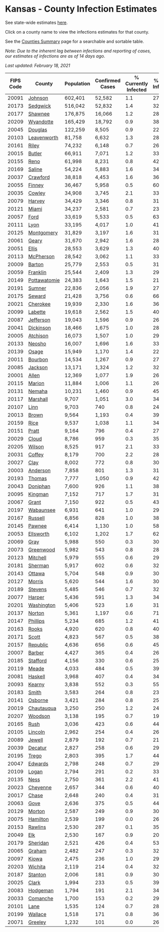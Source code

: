 # Kansas - County Infection Estimates

See state-wide estimates [here](/infections/us-ks).

Click on a county name to view the infections estimates for that county.

See the [Counties Summary](/infections/summary-counties) page for a searchable and sortable table.

*Note: Due to the inherent lag between infections and reporting of cases, our estimates of infections are as of 14 days ago.*

*Last updated: February 18, 2021*

|   FIPS Code |                       County |   Population |   Confirmed Cases |   % Currently Infected |   % Total Infected |
|-------------|------------------------------|--------------|-------------------|------------------------|--------------------|
|       20091 |           [Johnson](johnson) |      602,401 |            52,582 |                    1.1 |               27.6 |
|       20173 |         [Sedgwick](sedgwick) |      516,042 |            52,832 |                    1.4 |               32.5 |
|       20177 |           [Shawnee](shawnee) |      176,875 |            16,066 |                    1.2 |               28.7 |
|       20209 |       [Wyandotte](wyandotte) |      165,429 |            18,792 |                    0.9 |               38.4 |
|       20045 |           [Douglas](douglas) |      122,259 |             8,505 |                    0.9 |               22.1 |
|       20103 |   [Leavenworth](leavenworth) |       81,758 |             6,632 |                    1.3 |               28.4 |
|       20161 |               [Riley](riley) |       74,232 |             6,148 |                    0.7 |               26.5 |
|       20015 |             [Butler](butler) |       66,911 |             7,071 |                    1.2 |               33.1 |
|       20155 |                 [Reno](reno) |       61,998 |             8,231 |                    0.8 |               42.3 |
|       20169 |             [Saline](saline) |       54,224 |             5,883 |                    1.6 |               34.0 |
|       20037 |         [Crawford](crawford) |       38,818 |             4,453 |                    1.6 |               36.1 |
|       20055 |             [Finney](finney) |       36,467 |             5,958 |                    0.5 |               60.7 |
|       20035 |             [Cowley](cowley) |       34,908 |             3,745 |                    2.1 |               33.2 |
|       20079 |             [Harvey](harvey) |       34,429 |             3,346 |                    0.8 |               31.0 |
|       20121 |               [Miami](miami) |       34,237 |             2,581 |                    0.7 |               23.4 |
|       20057 |                 [Ford](ford) |       33,619 |             5,533 |                    0.5 |               63.4 |
|       20111 |                 [Lyon](lyon) |       33,195 |             4,017 |                    1.0 |               41.2 |
|       20125 |     [Montgomery](montgomery) |       31,829 |             3,197 |                    1.6 |               31.1 |
|       20061 |               [Geary](geary) |       31,670 |             2,942 |                    1.6 |               28.3 |
|       20051 |               [Ellis](ellis) |       28,553 |             3,629 |                    1.3 |               40.4 |
|       20113 |       [McPherson](mcpherson) |       28,542 |             3,062 |                    1.1 |               33.9 |
|       20009 |             [Barton](barton) |       25,779 |             2,553 |                    0.5 |               31.9 |
|       20059 |         [Franklin](franklin) |       25,544 |             2,409 |                    1.3 |               29.7 |
|       20149 | [Pottawatomie](pottawatomie) |       24,383 |             1,643 |                    1.5 |               21.0 |
|       20191 |             [Sumner](sumner) |       22,836 |             2,056 |                    1.9 |               27.9 |
|       20175 |             [Seward](seward) |       21,428 |             3,756 |                    0.6 |               66.4 |
|       20021 |         [Cherokee](cherokee) |       19,939 |             2,330 |                    1.6 |               36.5 |
|       20099 |           [Labette](labette) |       19,618 |             2,562 |                    1.5 |               40.7 |
|       20087 |       [Jefferson](jefferson) |       19,043 |             1,596 |                    0.9 |               26.3 |
|       20041 |       [Dickinson](dickinson) |       18,466 |             1,675 |                    1.0 |               28.3 |
|       20005 |         [Atchison](atchison) |       16,073 |             1,507 |                    1.0 |               29.8 |
|       20133 |             [Neosho](neosho) |       16,007 |             1,696 |                    1.6 |               33.1 |
|       20139 |               [Osage](osage) |       15,949 |             1,170 |                    1.4 |               22.8 |
|       20011 |           [Bourbon](bourbon) |       14,534 |             1,267 |                    0.9 |               27.2 |
|       20085 |           [Jackson](jackson) |       13,171 |             1,324 |                    1.2 |               32.3 |
|       20001 |               [Allen](allen) |       12,369 |             1,077 |                    1.9 |               26.2 |
|       20115 |             [Marion](marion) |       11,884 |             1,006 |                    1.1 |               26.4 |
|       20131 |             [Nemaha](nemaha) |       10,231 |             1,460 |                    0.9 |               45.9 |
|       20117 |         [Marshall](marshall) |        9,707 |             1,051 |                    3.0 |               34.5 |
|       20107 |                 [Linn](linn) |        9,703 |               740 |                    0.8 |               24.1 |
|       20013 |               [Brown](brown) |        9,564 |             1,193 |                    0.4 |               39.9 |
|       20159 |                 [Rice](rice) |        9,537 |             1,038 |                    1.1 |               34.1 |
|       20151 |               [Pratt](pratt) |        9,164 |               796 |                    0.4 |               27.9 |
|       20029 |               [Cloud](cloud) |        8,786 |               959 |                    0.3 |               35.4 |
|       20205 |             [Wilson](wilson) |        8,525 |               917 |                    2.1 |               33.2 |
|       20031 |             [Coffey](coffey) |        8,179 |               700 |                    2.2 |               28.6 |
|       20027 |                 [Clay](clay) |        8,002 |               772 |                    0.8 |               30.8 |
|       20003 |         [Anderson](anderson) |        7,858 |               801 |                    1.3 |               31.5 |
|       20193 |             [Thomas](thomas) |        7,777 |             1,050 |                    0.9 |               42.8 |
|       20043 |         [Doniphan](doniphan) |        7,600 |               926 |                    1.1 |               38.6 |
|       20095 |           [Kingman](kingman) |        7,152 |               717 |                    1.7 |               31.4 |
|       20067 |               [Grant](grant) |        7,150 |               922 |                    0.5 |               43.5 |
|       20197 |       [Wabaunsee](wabaunsee) |        6,931 |               641 |                    1.0 |               29.9 |
|       20167 |           [Russell](russell) |        6,856 |               828 |                    1.0 |               38.4 |
|       20145 |             [Pawnee](pawnee) |        6,414 |             1,130 |                    1.0 |               58.6 |
|       20053 |       [Ellsworth](ellsworth) |        6,102 |             1,202 |                    1.7 |               62.3 |
|       20069 |                 [Gray](gray) |        5,988 |               550 |                    0.3 |               30.7 |
|       20073 |       [Greenwood](greenwood) |        5,982 |               543 |                    0.8 |               28.7 |
|       20123 |         [Mitchell](mitchell) |        5,979 |               555 |                    0.6 |               29.6 |
|       20181 |           [Sherman](sherman) |        5,917 |               602 |                    0.6 |               32.2 |
|       20143 |             [Ottawa](ottawa) |        5,704 |               548 |                    0.9 |               30.2 |
|       20127 |             [Morris](morris) |        5,620 |               544 |                    1.6 |               30.4 |
|       20189 |           [Stevens](stevens) |        5,485 |               546 |                    0.7 |               32.8 |
|       20077 |             [Harper](harper) |        5,436 |               591 |                    1.3 |               34.2 |
|       20201 |     [Washington](washington) |        5,406 |               523 |                    1.6 |               31.0 |
|       20137 |             [Norton](norton) |        5,361 |             1,197 |                    0.6 |               71.7 |
|       20147 |         [Phillips](phillips) |        5,234 |               685 |                    1.2 |               41.6 |
|       20163 |               [Rooks](rooks) |        4,920 |               620 |                    0.8 |               40.2 |
|       20171 |               [Scott](scott) |        4,823 |               567 |                    0.5 |               38.0 |
|       20157 |         [Republic](republic) |        4,636 |               656 |                    0.6 |               45.6 |
|       20007 |             [Barber](barber) |        4,427 |               365 |                    0.4 |               26.2 |
|       20185 |         [Stafford](stafford) |        4,156 |               330 |                    0.6 |               25.5 |
|       20119 |               [Meade](meade) |        4,033 |               484 |                    0.5 |               39.3 |
|       20081 |           [Haskell](haskell) |        3,968 |               407 |                    0.4 |               34.2 |
|       20093 |             [Kearny](kearny) |        3,838 |               552 |                    0.3 |               55.8 |
|       20183 |               [Smith](smith) |        3,583 |               264 |                    0.8 |               23.2 |
|       20141 |           [Osborne](osborne) |        3,421 |               284 |                    0.8 |               25.7 |
|       20019 |     [Chautauqua](chautauqua) |        3,250 |               250 |                    1.2 |               24.2 |
|       20207 |           [Woodson](woodson) |        3,138 |               195 |                    0.7 |               19.8 |
|       20165 |                 [Rush](rush) |        3,036 |               423 |                    0.6 |               44.6 |
|       20105 |           [Lincoln](lincoln) |        2,962 |               254 |                    0.4 |               26.8 |
|       20089 |             [Jewell](jewell) |        2,879 |               192 |                    0.7 |               21.6 |
|       20039 |           [Decatur](decatur) |        2,827 |               258 |                    0.6 |               29.1 |
|       20195 |               [Trego](trego) |        2,803 |               395 |                    1.7 |               44.1 |
|       20047 |           [Edwards](edwards) |        2,798 |               248 |                    0.7 |               29.7 |
|       20109 |               [Logan](logan) |        2,794 |               291 |                    0.2 |               33.2 |
|       20135 |                 [Ness](ness) |        2,750 |               361 |                    2.2 |               41.6 |
|       20023 |         [Cheyenne](cheyenne) |        2,657 |               344 |                    0.6 |               40.8 |
|       20017 |               [Chase](chase) |        2,648 |               240 |                    0.4 |               31.3 |
|       20063 |                 [Gove](gove) |        2,636 |               375 |                    0.5 |               44.9 |
|       20129 |             [Morton](morton) |        2,587 |               249 |                    0.9 |               30.0 |
|       20075 |         [Hamilton](hamilton) |        2,539 |               199 |                    0.0 |               26.3 |
|       20153 |           [Rawlins](rawlins) |        2,530 |               287 |                    0.1 |               35.5 |
|       20049 |                   [Elk](elk) |        2,530 |               167 |                    0.9 |               20.4 |
|       20179 |         [Sheridan](sheridan) |        2,521 |               426 |                    0.4 |               53.5 |
|       20065 |             [Graham](graham) |        2,482 |               247 |                    0.3 |               32.1 |
|       20097 |               [Kiowa](kiowa) |        2,475 |               236 |                    1.0 |               29.9 |
|       20203 |           [Wichita](wichita) |        2,119 |               214 |                    0.4 |               32.1 |
|       20187 |           [Stanton](stanton) |        2,006 |               181 |                    0.9 |               30.8 |
|       20025 |               [Clark](clark) |        1,994 |               233 |                    0.5 |               39.7 |
|       20083 |         [Hodgeman](hodgeman) |        1,794 |               191 |                    2.1 |               34.6 |
|       20033 |         [Comanche](comanche) |        1,700 |               153 |                    0.2 |               29.0 |
|       20101 |                 [Lane](lane) |        1,535 |               124 |                    0.7 |               28.6 |
|       20199 |           [Wallace](wallace) |        1,518 |               171 |                    0.8 |               36.5 |
|       20071 |           [Greeley](greeley) |        1,232 |               101 |                    0.0 |               26.7 |